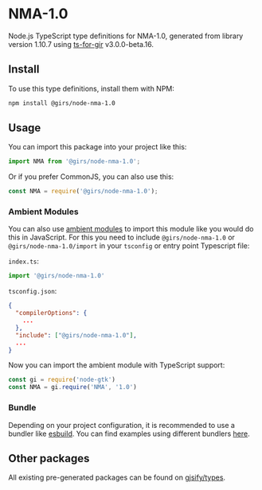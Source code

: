 
# NMA-1.0

Node.js TypeScript type definitions for NMA-1.0, generated from library version 1.10.7 using [ts-for-gir](https://github.com/gjsify/ts-for-gir) v3.0.0-beta.16.


## Install

To use this type definitions, install them with NPM:
```bash
npm install @girs/node-nma-1.0
```

## Usage

You can import this package into your project like this:
```ts
import NMA from '@girs/node-nma-1.0';
```

Or if you prefer CommonJS, you can also use this:
```ts
const NMA = require('@girs/node-nma-1.0');
```

### Ambient Modules

You can also use [ambient modules](https://github.com/gjsify/ts-for-gir/tree/main/packages/cli#ambient-modules) to import this module like you would do this in JavaScript.
For this you need to include `@girs/node-nma-1.0` or `@girs/node-nma-1.0/import` in your `tsconfig` or entry point Typescript file:

`index.ts`:
```ts
import '@girs/node-nma-1.0'
```

`tsconfig.json`:
```json
{
  "compilerOptions": {
    ...
  },
  "include": ["@girs/node-nma-1.0"],
  ...
}
```

Now you can import the ambient module with TypeScript support: 

```ts
const gi = require('node-gtk')
const NMA = gi.require('NMA', '1.0')
```


### Bundle

Depending on your project configuration, it is recommended to use a bundler like [esbuild](https://esbuild.github.io/). You can find examples using different bundlers [here](https://github.com/gjsify/ts-for-gir/tree/main/examples).

## Other packages

All existing pre-generated packages can be found on [gjsify/types](https://github.com/gjsify/types).

